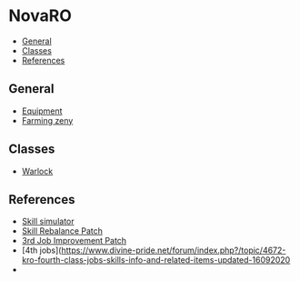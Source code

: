 # NovaRO

- [General](#General)
- [Classes](#Classes)
- [References](#References)

## General

- [Equipment](equipment.md)
- [Farming zeny](farming.md)

## Classes

- [Warlock](warlock.md)

## References

- [Skill simulator](https://irowiki.org/~himeyasha/skill4/wlk.html)
- [Skill Rebalance Patch](https://www.novaragnarok.com/forum/news/skill-rebalance-patch-100-r231/)
- [3rd Job Improvement Patch](https://www.novaragnarok.com/forum/news/kro-job-improvement-patch-notes-155-r331/)
- [4th jobs](https://www.divine-pride.net/forum/index.php?/topic/4672-kro-fourth-class-jobs-skills-info-and-related-items-updated-16092020
- 
